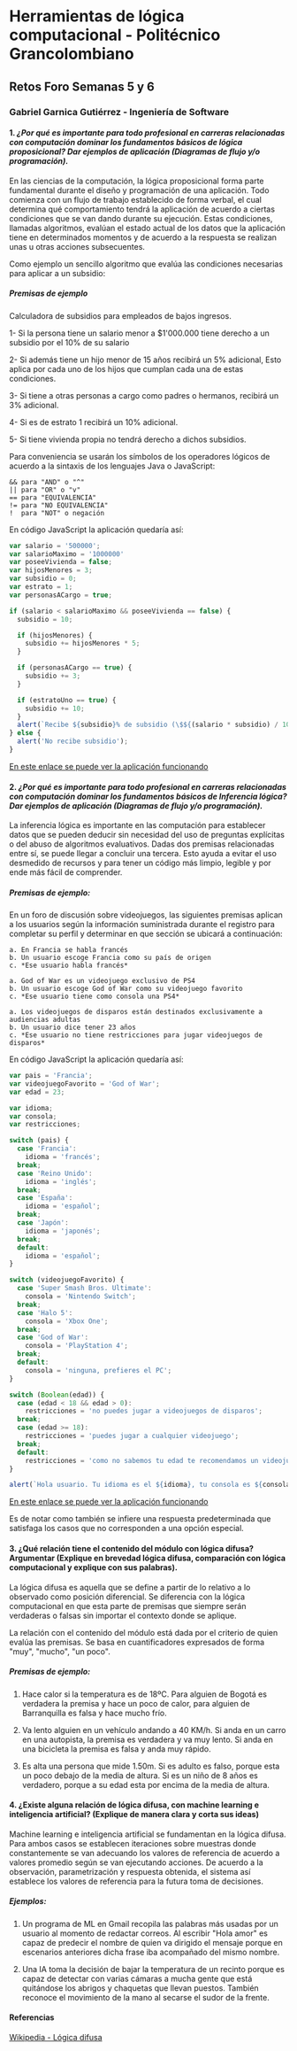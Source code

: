 # Herramientas de lógica computacional - Politécnico Grancolombiano
## Retos Foro Semanas 5 y 6
### Gabriel Garnica Gutiérrez - Ingeniería de Software

#### 1. *¿Por qué es importante para todo profesional en carreras relacionadas con computación dominar los fundamentos básicos de lógica proposicional? Dar ejemplos de aplicación (Diagramas de flujo y/o programación).*

En las ciencias de la computación, la lógica proposicional forma parte fundamental durante el diseño y programación de una aplicación. Todo comienza con un flujo de trabajo establecido de forma verbal, el cual determina qué comportamiento tendrá la aplicación de acuerdo a ciertas condiciones que se van dando durante su ejecución. Estas condiciones, llamadas algoritmos, evalúan el estado actual de los datos que la aplicación tiene en determinados momentos y de acuerdo a la respuesta se realizan unas u otras acciones subsecuentes.

Como ejemplo un sencillo algoritmo que evalúa las condiciones necesarias para aplicar a un subsidio:

##### Premisas de ejemplo

Calculadora de subsidios para empleados de bajos ingresos.


1- Si la persona tiene un salario menor a $1'000.000 tiene derecho a un subsidio por el 10% de su salario

2- Si además tiene un hijo menor de 15 años recibirá un 5% adicional, Esto aplica por cada uno de los hijos que cumplan cada una de estas condiciones.

3- Si tiene a otras personas a cargo como padres o hermanos, recibirá un 3% adicional.

4- Si es de estrato 1 recibirá un 10% adicional.

5- Si tiene vivienda propia no tendrá derecho a dichos subsidios.

Para conveniencia se usarán los símbolos de los operadores lógicos de acuerdo a la sintaxis de los lenguajes Java o JavaScript:

```
&& para "AND" o "^"
|| para "OR" o "v"
== para "EQUIVALENCIA"
!= para "NO EQUIVALENCIA"
!  para "NOT" o negación
```

En código JavaScript la aplicación quedaría así:

```javascript
var salario = '500000';
var salarioMaximo = '1000000'
var poseeVivienda = false;
var hijosMenores = 3;
var subsidio = 0;
var estrato = 1;
var personasACargo = true;

if (salario < salarioMaximo && poseeVivienda == false) {
  subsidio = 10;

  if (hijosMenores) {
    subsidio += hijosMenores * 5;
  }

  if (personasACargo == true) {
    subsidio += 3;
  }

  if (estratoUno == true) {
    subsidio += 10;
  }
  alert(`Recibe ${subsidio}% de subsidio (\$${(salario * subsidio) / 100})`);
} else {
  alert('No recibe subsidio');
}
```

[En este enlace se puede ver la aplicación funcionando](https://codepen.io/garnicag/pen/axxQQm)

#### 2. *¿Por qué es importante para todo profesional en carreras relacionadas con computación dominar los fundamentos básicos de Inferencia lógica? Dar ejemplos de aplicación (Diagramas de flujo y/o programación).*

La inferencia lógica es importante en las computación para establecer datos que se pueden deducir sin necesidad del uso de preguntas explícitas o del abuso de algoritmos evaluativos. Dadas dos premisas relacionadas entre sí, se puede llegar a concluir una tercera. Esto ayuda a evitar el uso desmedido de recursos y para tener un código más limpio, legible y por ende más fácil de comprender.

##### Premisas de ejemplo:

En un foro de discusión sobre videojuegos, las siguientes premisas aplican a los usuarios según la información suministrada durante el registro para completar su perfil y determinar en que sección se ubicará a continuación:

```
a. En Francia se habla francés
b. Un usuario escoge Francia como su país de origen
c. *Ese usuario habla francés*

a. God of War es un videojuego exclusivo de PS4
b. Un usuario escoge God of War como su videojuego favorito
c. *Ese usuario tiene como consola una PS4*

a. Los videojuegos de disparos están destinados exclusivamente a audiencias adultas
b. Un usuario dice tener 23 años
c. *Ese usuario no tiene restricciones para jugar videojuegos de disparos*
```

En código JavaScript la aplicación quedaría así:

```javascript
var pais = 'Francia';
var videojuegoFavorito = 'God of War';
var edad = 23;

var idioma;
var consola;
var restricciones;

switch (pais) {
  case 'Francia':
    idioma = 'francés';
  break;
  case 'Reino Unido':
    idioma = 'inglés';
  break;
  case 'España':
    idioma = 'español';
  break;
  case 'Japón':
    idioma = 'japonés';
  break;
  default:
    idioma = 'español';
}

switch (videojuegoFavorito) {
  case 'Super Smash Bros. Ultimate':
    consola = 'Nintendo Switch';
  break;
  case 'Halo 5':
    consola = 'Xbox One';
  break;
  case 'God of War':
    consola = 'PlayStation 4';
  break;
  default:
    consola = 'ninguna, prefieres el PC';
}

switch (Boolean(edad)) {
  case (edad < 18 && edad > 0):
    restricciones = 'no puedes jugar a videojuegos de disparos';
  break;
  case (edad >= 18):
    restricciones = 'puedes jugar a cualquier videojuego';
  break;
  default:
    restricciones = 'como no sabemos tu edad te recomendamos un videojuego para todo público';
}

alert(`Hola usuario. Tu idioma es el ${idioma}, tu consola es ${consola} y ${restricciones}`);

```

[En este enlace se puede ver la aplicación funcionando](https://codepen.io/garnicag/pen/dLLrqR)

Es de notar como también se infiere una respuesta predeterminada que satisfaga los casos que no corresponden a una opción especial.

#### 3. ¿Qué relación tiene el contenido del módulo con lógica difusa? Argumentar (Explique en brevedad lógica difusa, comparación con lógica computacional y explique con sus palabras).

La lógica difusa es aquella que se define a partir de lo relativo a lo observado como posición diferencial. Se diferencia con la lógica computacional en que esta parte de premisas que siempre serán verdaderas o falsas sin importar el contexto donde se aplique.

La relación con el contenido del módulo está dada por el criterio de quien evalúa las premisas. Se basa en cuantificadores expresados de forma "muy", "mucho", "un poco".

##### Premisas de ejemplo:

1. Hace calor si la temperatura es de 18ºC. Para alguien de Bogotá es verdadera la premisa y hace un poco de calor, para alguien de Barranquilla es falsa y hace mucho frío.

2. Va lento alguien en un vehículo andando a 40 KM/h. Si anda en un carro en una autopista, la premisa es verdadera y va muy lento. Si anda en una bicicleta la premisa es falsa y anda muy rápido.

3. Es alta una persona que mide 1.50m. Si es adulto es falso, porque esta un poco debajo de la media de altura. Si es un niño de 8 años es verdadero, porque a su edad esta por encima de la media de altura.

#### 4. ¿Existe alguna relación de lógica difusa, con machine learning e inteligencia artificial? (Explique de manera clara y corta sus ideas)

Machine learning e inteligencia artificial se fundamentan en la lógica difusa. Para ambos casos se establecen iteraciones sobre muestras donde constantemente se van adecuando los valores de referencia de acuerdo a valores promedio según se van ejecutando acciones. De acuerdo a la observación, parametrización y respuesta obtenida, el sistema así establece los valores de referencia para la futura toma de decisiones.

##### Ejemplos:

1. Un programa de ML en Gmail recopila las palabras más usadas por un usuario al momento de redactar correos. Al escribir "Hola amor" es capaz de predecir el nombre de quien va dirigido el mensaje porque en escenarios anteriores dicha frase iba acompañado del mismo nombre.

2. Una IA toma la decisión de bajar la temperatura de un recinto porque es capaz de detectar con varias cámaras a mucha gente que está quitándose los abrigos y chaquetas que llevan puestos. También reconoce el movimiento de la mano al secarse el sudor de la frente.

#### Referencias

[Wikipedia - Lógica difusa](https://es.wikipedia.org/wiki/L%C3%B3gica_difusa)
